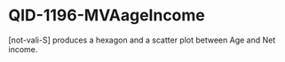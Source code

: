 # QID-1196-MVAageIncome
[not-vali-S] produces a hexagon and a scatter plot between Age and Net income.

